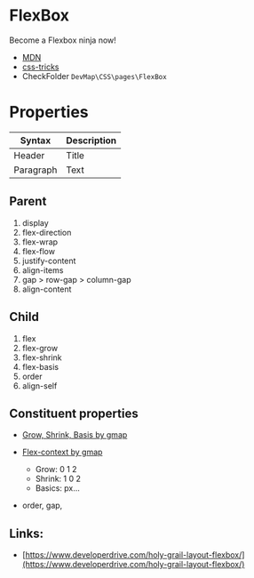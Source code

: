 # FlexBox

Become a Flexbox ninja now!

- [MDN](https://developer.mozilla.org/en-US/docs/Learn/CSS/CSS_layout/Flexbox)
- [css-tricks](https://css-tricks.com/snippets/css/a-guide-to-flexbox/)
- CheckFolder `DevMap\CSS\pages\FlexBox`

# Properties

| Syntax    | Description |
| --------- | ----------- |
| Header    | Title       |
| Paragraph | Text        |

## Parent

<ol>
<li>display</li>
<li>flex-direction</li>
<li>flex-wrap</li>
<li>flex-flow</li>
<li>justify-content</li>
<li>align-items</li>
<li>gap > row-gap > column-gap</li>
<li>align-content</li>
</ol>

## Child

<ol>
<li>flex</li>
<li>flex-grow</li>
<li>flex-shrink</li>
<li>flex-basis</li>
<li>order</li>
<li>align-self</li>
</ol>

## Constituent properties

- [Grow, Shrink, Basis by gmap](https://geraldotech.github.io/DevMap/CSS/pages/FlexBox/flex_gsb.html)
- [Flex-context by gmap](https://www.notion.so/geraldodev/Flexbox-contex-4ef64b877ac84aba97bd731428be7b17)

  - Grow: 0 1 2
  - Shrink: 1 0 2
  - Basics: px...

- order, gap,

## Links:

- [https://www.developerdrive.com/holy-grail-layout-flexbox/](https://www.developerdrive.com/holy-grail-layout-flexbox/)
